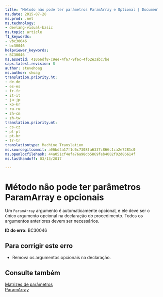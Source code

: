 ```yaml
---
title: "Método não pode ter parâmetros ParamArray e Optional | Documentos do Microsoft"
ms.date: 2015-07-20
ms.prod: .net
ms.technology:
- devlang-visual-basic
ms.topic: article
f1_keywords:
- vbc30046
- bc30046
helpviewer_keywords:
- BC30046
ms.assetid: 41066df8-c9ee-4f67-9f6c-4f62e3abc7be
caps.latest.revision: 8
author: stevehoag
ms.author: shoag
translation.priority.ht:
- de-de
- es-es
- fr-fr
- it-it
- ja-jp
- ko-kr
- ru-ru
- zh-cn
- zh-tw
translation.priority.mt:
- cs-cz
- pl-pl
- pt-br
- tr-tr
translationtype: Machine Translation
ms.sourcegitcommit: a06bd2a17f1d6c7308fa6337c866c1ca2e7281c0
ms.openlocfilehash: 44a051cf4efa76a98db5869feb4002f02d86614f
ms.lasthandoff: 03/13/2017

---
```

# <a name="method-cannot-have-both-a-paramarray-and-optional-parameters"></a>Método não pode ter parâmetros ParamArray e opcionais
Um `ParamArray` argumento é automaticamente opcional, e ele deve ser o único argumento opcional na declaração do procedimento. Todos os argumentos anteriores devem ser necessários.  
  
 **ID do erro:** BC30046  
  
## <a name="to-correct-this-error"></a>Para corrigir este erro  
  
-   Remova os argumentos opcionais na declaração.  
  
## <a name="see-also"></a>Consulte também  
 [Matrizes de parâmetros](../../visual-basic/programming-guide/language-features/procedures/parameter-arrays.md)   
 [ParamArray](../../visual-basic/language-reference/modifiers/paramarray.md)
